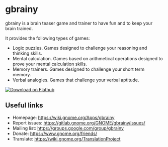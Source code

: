 # gbrainy

gbrainy is a brain teaser game and trainer to have fun and to keep your brain trained.

It provides the following types of games:

* Logic puzzles. Games designed to challenge your reasoning and thinking skills.
* Mental calculation. Games based on arithmetical operations designed to prove your mental calculation skills.
* Memory trainers. Games designed to challenge your short term memory.
* Verbal analogies. Games that challenge your verbal aptitude. 

[![Download on Flathub](https://upload.wikimedia.org/wikipedia/commons/thumb/a/a6/Flathub-badge-en.svg/240px-Flathub-badge-en.svg.png)](https://flathub.org/apps/details/org.gnome.gbrainy)

## Useful links

- Homepage: <https://wiki.gnome.org/Apps/gbrainy>
- Report issues: <https://gitlab.gnome.org/GNOME/gbrainy/issues/>
- Mailing list: <https://groups.google.com/group/gbrainy>
- Donate: <https://www.gnome.org/friends/>
- Translate: <https://wiki.gnome.org/TranslationProject>